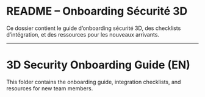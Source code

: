 # README – Onboarding Sécurité 3D

Ce dossier contient le guide d’onboarding sécurité 3D, des checklists d’intégration, et des ressources pour les nouveaux arrivants.

---

# 3D Security Onboarding Guide (EN)

This folder contains the onboarding guide, integration checklists, and resources for new team members.
